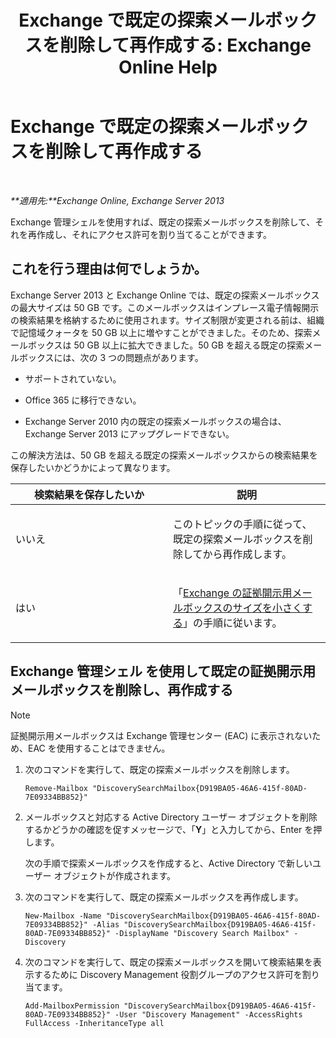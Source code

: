 ﻿---
title: 'Exchange で既定の探索メールボックスを削除して再作成する: Exchange Online Help'
TOCTitle: Exchange で既定の探索メールボックスを削除して再作成する
ms:assetid: 4bde0b00-bdf7-44b4-ba64-aa062bc10ca2
ms:mtpsurl: https://technet.microsoft.com/ja-jp/library/Dn750894(v=EXCHG.150)
ms:contentKeyID: 62371322
ms.date: 05/22/2018
mtps_version: v=EXCHG.150
ms.translationtype: HT
---

# Exchange で既定の探索メールボックスを削除して再作成する

 

_**適用先:**Exchange Online, Exchange Server 2013_

Exchange 管理シェルを使用すれば、既定の探索メールボックスを削除して、それを再作成し、それにアクセス許可を割り当てることができます。

## これを行う理由は何でしょうか。

Exchange Server 2013 と Exchange Online では、既定の探索メールボックスの最大サイズは 50 GB です。このメールボックスはインプレース電子情報開示の検索結果を格納するために使用されます。サイズ制限が変更される前は、組織で記憶域クォータを 50 GB 以上に増やすことができました。そのため、探索メールボックスは 50 GB 以上に拡大できました。50 GB を超える既定の探索メールボックスには、次の 3 つの問題点があります。

  - サポートされていない。

  - Office 365 に移行できない。

  - Exchange Server 2010 内の既定の探索メールボックスの場合は、Exchange Server 2013 にアップグレードできない。

この解決方法は、50 GB を超える既定の探索メールボックスからの検索結果を保存したいかどうかによって異なります。


<table>
<colgroup>
<col style="width: 50%" />
<col style="width: 50%" />
</colgroup>
<thead>
<tr class="header">
<th>検索結果を保存したいか</th>
<th>説明</th>
</tr>
</thead>
<tbody>
<tr class="odd">
<td><p>いいえ</p></td>
<td><p>このトピックの手順に従って、既定の探索メールボックスを削除してから再作成します。</p></td>
</tr>
<tr class="even">
<td><p>はい</p></td>
<td><p>「<a href="reduce-the-size-of-a-discovery-mailbox-in-exchange-exchange-2013-help.md">Exchange の証拠開示用メールボックスのサイズを小さくする</a>」の手順に従います。</p></td>
</tr>
</tbody>
</table>


## Exchange 管理シェル を使用して既定の証拠開示用メールボックスを削除し、再作成する


> [!NOTE]
> 証拠開示用メールボックスは Exchange 管理センター (EAC) に表示されないため、EAC を使用することはできません。



1.  次のコマンドを実行して、既定の探索メールボックスを削除します。
    
        Remove-Mailbox "DiscoverySearchMailbox{D919BA05-46A6-415f-80AD-7E09334BB852}"

2.  メールボックスと対応する Active Directory ユーザー オブジェクトを削除するかどうかの確認を促すメッセージで、「**Y**」と入力してから、Enter を押します。
    
    次の手順で探索メールボックスを作成すると、Active Directory で新しいユーザー オブジェクトが作成されます。

3.  次のコマンドを実行して、既定の探索メールボックスを再作成します。
    
        New-Mailbox -Name "DiscoverySearchMailbox{D919BA05-46A6-415f-80AD-7E09334BB852}" -Alias "DiscoverySearchMailbox{D919BA05-46A6-415f-80AD-7E09334BB852}" -DisplayName "Discovery Search Mailbox" -Discovery

4.  次のコマンドを実行して、既定の探索メールボックスを開いて検索結果を表示するために Discovery Management 役割グループのアクセス許可を割り当てます。
    
        Add-MailboxPermission "DiscoverySearchMailbox{D919BA05-46A6-415f-80AD-7E09334BB852}" -User "Discovery Management" -AccessRights FullAccess -InheritanceType all

